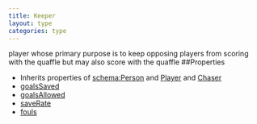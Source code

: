 ```yaml
---
title: Keeper
layout: type
categories: type
---
```

player whose primary purpose is to keep opposing players from scoring with the quaffle but may also score with the quaffle
##Properties
* Inherits properties of [schema:Person](http://schema.org/Person) and [Player](Player) and [Chaser](Chaser)
* [goalsSaved](goalsSaved)
* [goalsAllowed](goalsAllowed)
* [saveRate](saveRate)
* [fouls](fouls)
